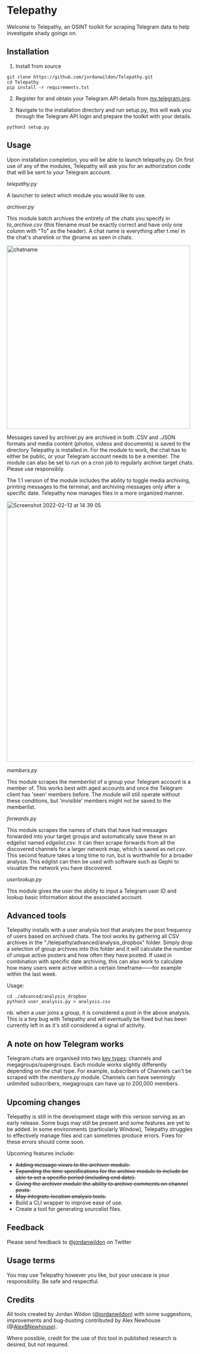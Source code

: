 # Telepathy

Welcome to Telepathy, an OSINT toolkit for scraping Telegram data to help investigate shady goings on.

## Installation

1. Install from source

```
git clone https://github.com/jordanwildon/Telepathy.git
cd Telepathy
pip install -r requirements.txt
```

2. Register for and obtain your Telegram API details from [my.telegram.org][1].

3. Navigate to the installation directory and run setup.py, this will walk you through the Telegram API login and prepare the toolkit with your details.

```
python3 setup.py
```

## Usage

Upon installation completion, you will be able to launch telepathy.py. On first use of any of the modules, Telepathy will ask you for an authorization code that will be sent to your Telegram account.

_telepathy.py_

A launcher to select which module you would like to use.

_archiver.py_

This module batch archives the entirety of the chats you specify in _to_archive.csv_ (this filename must be exactly correct and have only one column with "To" as the header). A chat name is everything after t.me/ in the chat's sharelink or the @name as seen in chats.

<img width="494" alt="chatname" src="https://user-images.githubusercontent.com/88871159/151660067-160848bc-7e4e-487c-94c5-4985fe639892.png">

Messages saved by archiver.py are archived in both .CSV and .JSON formats and media content (photos, videos and documents) is saved to the directory Telepathy is installed in. For the module to work, the chat has to either be public, or your Telegram account needs to be a member. The module can also be set to run on a cron job to regularly archive target chats. Please use responsibly.

The 1.1 version of the module includes the ability to toggle media archiving, printing messages to the terminal, and archiving messages only after a specific date. Telepathy now manages files in a more organized manner.

<img width="702" alt="Screenshot 2022-02-13 at 14 39 05" src="https://user-images.githubusercontent.com/88871159/153755736-e89deba0-34c8-4865-a9a3-cfa04489bc6b.png">

_members.py_

This module scrapes the memberlist of a group your Telegram account is a member of. This works best with aged accounts and once the Telegram client has 'seen' members before. The module will still operate without these conditions, but 'invisible' members might not be saved to the memberlist.

_forwards.py_

This module scrapes the names of chats that have had messages forwarded into your target groups and automatically save these in an edgelist named _edgelist.csv_. It can then scrape forwards from all the discovered channels for a larger network map, which is saved as _net.csv_. This second feature takes a long time to run, but is worthwhile for a broader analysis. This edglist can then be used with software such as Gephi to visualize the network you have discovered.

_userlookup.py_

This module gives the user the ability to input a Telegram user ID and lookup basic information about the associated account.

## Advanced tools
Telepathy installs with a user analysis tool that analyzes the post frequency of users based on archived chats. The tool works by gathering all CSV archives in the "./telepathy/advanced/analysis_dropbox" folder. Simply drop a selection of group archives into this folder and it will calculate the number of unique active posters and how often they have posted. If used in combination with specific date archiving, this can also work to calculate how many users were active within a certain timeframe——for example within the last week.

Usage: 
```
cd ./advanced/analysis_dropbox
python3 user_analysis.py > analysis.csv
```

nb. when a user joins a group, it is considered a post in the above analysis. This is a tiny bug with Telepathy and will eventually be fixed but has been currently left in as it's still considered a signal of activity.

## A note on how Telegram works

Telegram chats are organised into two [key types][2]: channels and megagroups/supergroups. Each module works slightly differently depending on the chat type. For example, subscribers of Channels can't be scraped with the _members.py_ module. Channels can have seemingly unlimited subscribers, megagroups can have up to 200,000 members.

## Upcoming changes
Telepathy is still in the development stage with this version serving as an early release. Some bugs may still be present and some features are yet to be added. In some environments (particularly Window), Telepathy struggles to effectively manage files and can sometimes produce errors. Fixes for these errors should come soon. 

Upcoming features include:
  - ~~Adding message views to the archiver module.~~
  - ~~Expanding the time specifications for the archive module to include be able to set a specific period (including end date).~~
  - ~~Giving the archiver module the ability to archive comments on channel posts.~~
  - ~~May integrate location analysis tools.~~
  - Build a CLI wrapper to improve ease of use.
  - Create a tool for generating sourcelist files.

## Feedback

Please send feedback to @[jordanwildon][3] on Twitter

## Usage terms

You may use Telepathy however you like, but your usecase is your responsibility. Be safe and respectful.

## Credits

All tools created by Jordan Wildon (@[jordanwildon][3]) with some suggestions, improvements and bug-busting contributed by Alex Newhouse (@[AlexBNewhouse][4]).

Where possible, credit for the use of this tool in published research is desired, but not required.

[1]: <https://my.telegram.org/auth?to=apps> "Telegram API"
[2]: <https://core.telegram.org/api/channel> "Telegram chat types"
[3]: <https://www.twitter.com/jordanwildon> "@jordanwildon"
[4]: <https://www.twitter.com/AlexBNewhouse> "@AlexBNewhouse"
